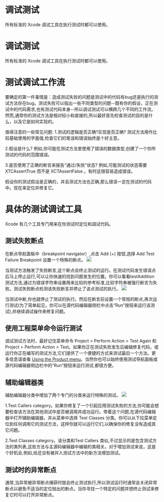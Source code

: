 # 调试测试 # 

所有标准的 Xcode 调试工具在执行测试时都可以使用。 

# 调试测试 #

所有标准的 Xcode 调试工具在执行测试时都可以使用。 

# 测试调试工作流 #

要确定的第一件事情是：造成测试失败的问题是测试中的代码有bug还是执行的测试方法存在bug。测试失败可以指出一些不同类型的问题--既有你的假设，正在测试中的代码需求,也有测试代码本身--所以调试测试可以横跨几个不同的工作流。然而,通常你的测试方法是相对较小和直接的,所以最好首先检查测试的目的是什么，以及它是如何实现的。

值得注意的一些常见问题:
1.测试的逻辑是否正确?实现是否正确?
测试方法用作比较基础使用的字面值,检查它们的笔误和错误始终是个好主意。

2.假设是什么?
例如,你可能在测试方法里使用了错误的数据类型,创建了一个你所测试的代码的范围错误。

3.是否使用了正确的断言来报告“通过/失败”状态? 
例如,可能测试的状态需要 XTCAssertTrue 而不是 XCTAssertFalse 。有时这很容易造成错误。

假设你的测试假设是正确的，并且测试方法也正确,那么错误一定在测试的代码中。现在来定位并修复它。

# 具体的测试调试工具 #

Xcode 有几个工具专门用来在你测试时定位和调试代码。

## 测试失败断点 ##

在断点导航面板中（breakpoint navigator）,点击 Add (+) 按钮,选择 Add Test Failure Breakpoint 设置一个特殊的断点。
![](http://www.cocoachina.com/cms/uploads/allimg/140709/4196_140709171606_1.png)

当测试方法触发了失败断言,这个断点会终止测试的运行。在测试代码发生错误点后马上停止运行,可以让你快速的找到问题发生的位置。你可以看看testAddition 测试方法,通过为错误字符串设置用来比较的参考标准,比较字符串被强行断言为失败。测试失败断点检测该失败断言并停止了该点测试的执行。
![](http://www.cocoachina.com/cms/uploads/allimg/140709/4196_140709171606_2.png)

当测试中断,你也就停止了测试的执行。然后在断言前设置一个常规的断点,再次运行测试(为了简单起见，你可以在源代码编辑器侧栏中点击“Run”按钮来运行该测试),并继续调试操作来修复问题。

## 使用工程菜单命令运行测试 ##
调试测试方法时，最好记住菜单命令 Project > Perform Action > Test Again 和 Project > Perform Action > Test。如果你正在测试失败发生后编辑修复代码，或运行你正在编写的测试方法,它们提供了一个便捷的方式来测试最后一个方法。更多信息请查看 [Using the Product menu](https://developer.apple.com/library/ios/documentation/DeveloperTools/Conceptual/testing_with_xcode/testing_4_running_tests/testing_4_running_tests.html#//apple_ref/doc/uid/TP40014132-CH5-SW8)。当然你也可以始终使用测试导航面板或源代码编辑器侧边栏中的“Run”按钮来运行测试,都很方便。

## 辅助编辑器类 ##
辅助编辑器分类中增加了两个专门的分类来运行特殊的测试。
![](http://www.cocoachina.com/cms/uploads/allimg/140709/4196_140709171606_3.png)

1.Test Callers category。如果你修复了一个引起应用测试失败的方法,你可能会想要检查该方法在其他测试中是否被调用并成功运行。带着这个问题,在源代码编辑器中打开辅助编辑器，并从菜单中选择 Test Classes 分类。你可以从下拉菜单定位到任何调用它的测试方法，这样你就可以运行它们,以确保你的修复没有造成其它问题。

2.Test Classes category。该分类和Test Callers 类似,不过显示的是包含测试方法的类列表,这些方法与主源码编辑器中编辑的类相关。对于增加测试来说，这是个好机会,例如,给还没有被并入测试方法中的新方法增加测试。

## 测试时的异常断点 ##
通常,当异常被异常断点捕获时就会终止测试执行,所以测试运行时通常会关闭异常断点以避免不适当的定位抛出的断点。当你寻找一个特定的问题并想终止测试来修复它时可以打开异常断点。
